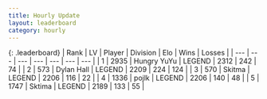 ```yaml
---
title: Hourly Update
layout: leaderboard
category: hourly
---
```


{: .leaderboard}
| Rank | LV | Player | Division | Elo | Wins | Losses |
| --- | --- | --- | --- | --- | --- | --- |
| <span data-change="0">1</span> | 2935 | <span title="ID: 164871">Hungry YuYu</span> | LEGEND | <span data-change="-13">2312</span> | <span data-change="1">242</span> | <span data-change="1">74</span> |
| <span data-change="0">2</span> | 573 | <span title="ID: 174294">Dylan Hall</span> | LEGEND | <span data-change="0">2209</span> | <span data-change="0">224</span> | <span data-change="0">124</span> |
| <span data-change="0">3</span> | 570 | <span title="ID: 402846">Skitma</span> | LEGEND | <span data-change="0">2206</span> | <span data-change="0">116</span> | <span data-change="0">22</span> |
| <span data-change="0">4</span> | 1336 | <span title="ID: 4783">pojlk</span> | LEGEND | <span data-change="0">2206</span> | <span data-change="0">140</span> | <span data-change="0">48</span> |
| <span data-change="0">5</span> | 1747 | <span title="ID: 353063">Sktima</span> | LEGEND | <span data-change="0">2189</span> | <span data-change="0">133</span> | <span data-change="0">55</span> |
